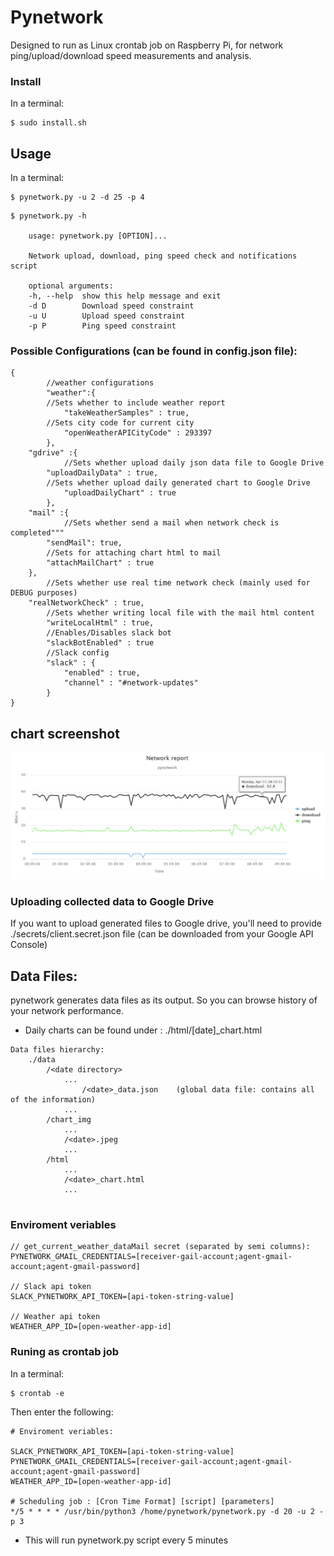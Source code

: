 # Pynetwork

Designed to run as Linux crontab job on Raspberry Pi, for network ping/upload/download speed measurements and analysis.

### Install

In a terminal:
``` 
$ sudo install.sh 
```

## Usage

In a terminal:

```
$ pynetwork.py -u 2 -d 25 -p 4
```
```
$ pynetwork.py -h

	usage: pynetwork.py [OPTION]...

	Network upload, download, ping speed check and notifications script

	optional arguments:
	-h, --help  show this help message and exit
	-d D        Download speed constraint
	-u U        Upload speed constraint
	-p P        Ping speed constraint
```

### Possible Configurations (can be found in config.json file):

```
{
    	//weather configurations
    	"weather":{
		//Sets whether to include weather report 
        	"takeWeatherSamples" : true,
		//Sets city code for current city
        	"openWeatherAPICityCode" : 293397 
    	},
	"gdrive" :{
        	//Sets whether upload daily json data file to Google Drive
		"uploadDailyData" : true,
		//Sets whether upload daily generated chart to Google Drive
        	"uploadDailyChart" : true
    	},
	"mail" :{
       		//Sets whether send a mail when network check is completed"""
		"sendMail": true,
		//Sets for attaching chart html to mail
		"attachMailChart" : true
 	},
    	//Sets whether use real time network check (mainly used for DEBUG purposes)
	"realNetworkCheck" : true,
    	//Sets whether writing local file with the mail html content
    	"writeLocalHtml" : true,
    	//Enables/Disables slack bot
    	"slackBotEnabled" : true
    	//Slack config
    	"slack" : {
            "enabled" : true,
            "channel" : "#network-updates"
        }
}
```
## chart screenshot
![screenshot](chart_screenshot.png)

### Uploading collected data to Google Drive

If you want to upload generated files to Google drive, 
you'll need to provide ./secrets/client.secret.json file (can be downloaded from your Google API Console)


## Data Files:

pynetwork generates data files as its output. So you can browse history of your network performance.
* Daily charts can be found under : ./html/[date]_chart.html
```
Data files hierarchy:
	./data
		/<date directory>
			...
        		/<date>_data.json    (global data file: contains all of the information)
			...
		/chart_img
			...
			/<date>.jpeg
			...
		/html
			...
			/<date>_chart.html
			...
		
```
### Enviroment veriables
```
// get_current_weather_dataMail secret (separated by semi columns):
PYNETWORK_GMAIL_CREDENTIALS=[receiver-gail-account;agent-gmail-account;agent-gmail-password]

// Slack api token 
SLACK_PYNETWORK_API_TOKEN=[api-token-string-value]

// Weather api token 
WEATHER_APP_ID=[open-weather-app-id]
```

### Runing as crontab job
In a terminal:
```
$ crontab -e
```
Then enter the following:
```
# Enviroment veriables:  

SLACK_PYNETWORK_API_TOKEN=[api-token-string-value]
PYNETWORK_GMAIL_CREDENTIALS=[receiver-gail-account;agent-gmail-account;agent-gmail-password]
WEATHER_APP_ID=[open-weather-app-id]

# Scheduling job : [Cron Time Format] [script] [parameters]
*/5 * * * * /usr/bin/python3 /home/pynetwork/pynetwork.py -d 20 -u 2 -p 3

```
+ This will run pynetwork.py script every 5 minutes
